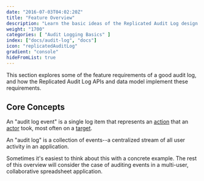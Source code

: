 ```yaml
---
date: "2016-07-03T04:02:20Z"
title: "Feature Overview"
description: "Learn the basic ideas of the Replicated Audit Log design and data model"
weight: "1700"
categories: [ "Audit Logging Basics" ]
index: ["docs/audit-log", "docs"]
icon: "replicatedAuditLog"
gradient: "console"
hideFromList: true
---
```



This section explores some of the feature requirements of a good audit log, and how the Replicated Audit Log APIs and data model implement these requirements.

## Core Concepts

An "audit log event" is a single log item that represents an [action](/docs/audit-log/how-to/event-model) that an [actor](/docs/audit-log/how-to/event-model) took, most often on a [target](/docs/audit-log/how-to/event-model).

An "audit log" is a collection of events--a centralized stream of all user activity in an application. 

Sometimes it's easiest to think about this with a concrete example. The rest of this overview will consider the case of auditing events in a multi-user, collaborative spreadsheet application.



